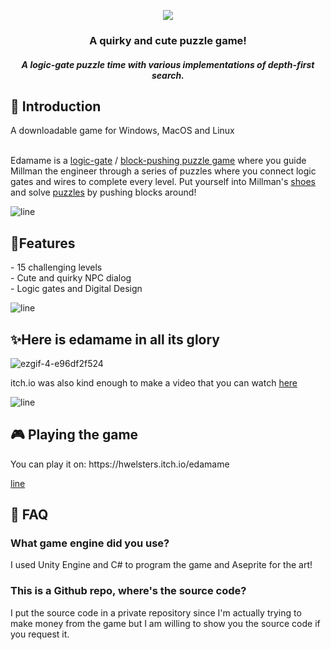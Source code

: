 <p align="center">
  <img src="https://user-images.githubusercontent.com/84760072/187539218-643eefdb-2d03-4d19-a549-6b4a005c5f82.png"/>
</p>
<h3 align="center"> A quirky and cute puzzle game! </h3>
<h5 align="center"> A logic-gate puzzle time with various implementations of depth-first search. </h5>

<h2>🤘 Introduction</h2>
  <p>A downloadable game for Windows, MacOS and Linux </p> 
  <br/>
Edamame is a <a href="https://en.wikipedia.org/wiki/Logic_gate">logic-gate</a> / <a href="https://en.wikipedia.org/wiki/Sokoban">block-pushing puzzle game</a> where you guide Millman the engineer through a series of puzzles where you connect logic gates and wires to complete every level. Put yourself into Millman's <a href="https://en.wikipedia.org/wiki/Shoe">shoes</a> and solve <a href="https://en.wikipedia.org/wiki/Puzzle">puzzles</a> by pushing blocks around!
<br/>
  
![line][line]
    
<h2>🍟Features</h2>
- 15 challenging levels  <br/>
- Cute and quirky NPC dialog  <br/>
- Logic gates and Digital Design  <br/>

![line][line]
  
<h2>✨Here is edamame in all its glory</h2>

![ezgif-4-e96df2f524](https://user-images.githubusercontent.com/84760072/188329022-a052b12f-90c7-476f-bc35-29fd87854c0b.gif)
  
itch.io was also kind enough to make a video that you can watch [here](https://www.youtube.com/watch?v=6dCfxoYuqq8)
  
![line][line]

<h2>🎮 Playing the game</h2>
You can play it on: https://hwelsters.itch.io/edamame

<br/>

[line][line]

<h2>🤔 FAQ</h2>
<h3>What game engine did you use?</h3>
I used Unity Engine and C# to program the game and Aseprite for the art!
<h3>This is a Github repo, where's the source code?</h3>
I put the source code in a private repository since I'm actually trying to make money from the game but I am willing to show you the source code if you request it.

[line]: https://user-images.githubusercontent.com/84760072/220313945-e3d35397-902f-45fe-80b9-d36a4b4cca4b.png

